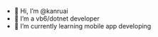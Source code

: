 - 👋 Hi, I’m @kanruai
- 👀 I’m a vb6/dotnet developer
- 🌱 I’m currently learning mobile app developing
